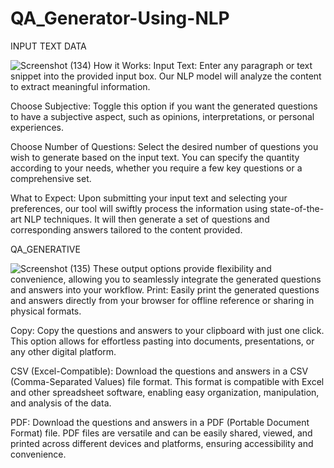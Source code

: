 # QA_Generator-Using-NLP
INPUT TEXT DATA

![Screenshot (134)](https://github.com/Mahadhanalakshmi123/QA_Generator-Using-NLP/assets/96356800/dd784d2a-156e-4f7e-a6d9-1ea09f137d7e)
How it Works:
Input Text:
Enter any paragraph or text snippet into the provided input box. Our NLP model will analyze the content to extract meaningful information.

Choose Subjective:
Toggle this option if you want the generated questions to have a subjective aspect, such as opinions, interpretations, or personal experiences.

Choose Number of Questions:
Select the desired number of questions you wish to generate based on the input text. You can specify the quantity according to your needs, whether you require a few key questions or a comprehensive set.

What to Expect:
Upon submitting your input text and selecting your preferences, our tool will swiftly process the information using state-of-the-art NLP techniques. It will then generate a set of questions and corresponding answers tailored to the content provided. 

QA_GENERATIVE

![Screenshot (135)](https://github.com/Mahadhanalakshmi123/QA_Generator-Using-NLP/assets/96356800/2477c81f-dcc9-4c2d-a950-975f7a63b29f)
These output options provide flexibility and convenience, allowing you to seamlessly integrate the generated questions and answers into your workflow. 
Print: Easily print the generated questions and answers directly from your browser for offline reference or sharing in physical formats.

Copy: Copy the questions and answers to your clipboard with just one click. This option allows for effortless pasting into documents, presentations, or any other digital platform.

CSV (Excel-Compatible): Download the questions and answers in a CSV (Comma-Separated Values) file format. This format is compatible with Excel and other spreadsheet software, enabling easy organization, manipulation, and analysis of the data.

PDF: Download the questions and answers in a PDF (Portable Document Format) file. PDF files are versatile and can be easily shared, viewed, and printed across different devices and platforms, ensuring accessibility and convenience.
